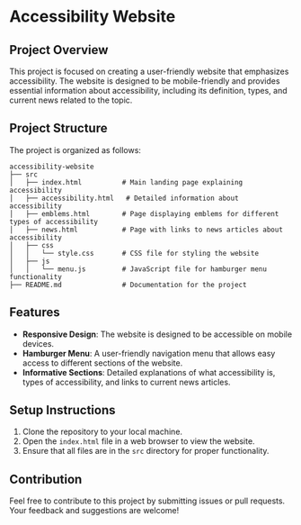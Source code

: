 # Accessibility Website

## Project Overview
This project is focused on creating a user-friendly website that emphasizes accessibility. The website is designed to be mobile-friendly and provides essential information about accessibility, including its definition, types, and current news related to the topic.

## Project Structure
The project is organized as follows:

```
accessibility-website
├── src
│   ├── index.html          # Main landing page explaining accessibility
│   ├── accessibility.html   # Detailed information about accessibility
│   ├── emblems.html        # Page displaying emblems for different types of accessibility
│   ├── news.html           # Page with links to news articles about accessibility
│   ├── css
│   │   └── style.css       # CSS file for styling the website
│   ├── js
│   │   └── menu.js         # JavaScript file for hamburger menu functionality
├── README.md               # Documentation for the project
```

## Features
- **Responsive Design**: The website is designed to be accessible on mobile devices.
- **Hamburger Menu**: A user-friendly navigation menu that allows easy access to different sections of the website.
- **Informative Sections**: Detailed explanations of what accessibility is, types of accessibility, and links to current news articles.

## Setup Instructions
1. Clone the repository to your local machine.
2. Open the `index.html` file in a web browser to view the website.
3. Ensure that all files are in the `src` directory for proper functionality.

## Contribution
Feel free to contribute to this project by submitting issues or pull requests. Your feedback and suggestions are welcome!
